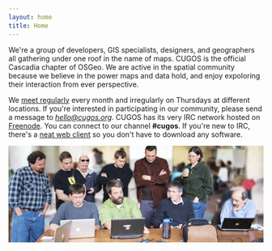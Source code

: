 ```yaml
---
layout: home
title: Home
---
```


We're a group of developers, GIS specialists, designers, and geographers all gathering under one roof in the name of maps. CUGOS is the official Cascadia chapter of OSGeo. We are active in the spatial community because we believe in the power maps and data hold, and enjoy expoloring their interaction from ever perspective.

We [meet regularly](/meetings) every month and irregularly on Thursdays at different locations. If you're interested in participating in our community, please send a message to <em>hello@cugos.org</em>. CUGOS has its very IRC network hosted on [Freenode](https://freenode.net/). You can connect to our channel <strong>#cugos</strong>. If you're new to IRC, there's a [neat web client](http://webchat.freenode.net/) so you don't have to download any software.

![working and cugosing](/image/fall-fling-homepageshot.png)
      
